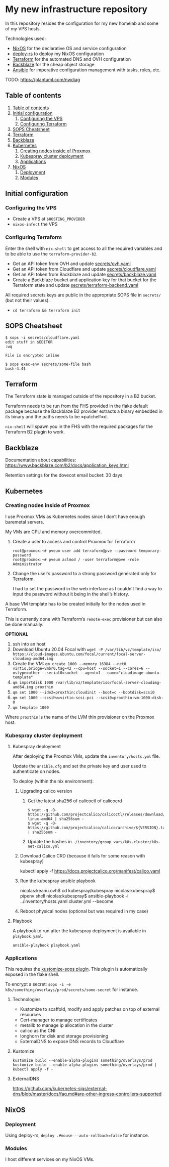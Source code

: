 

# My new infrastructure repository

In this repository resides the configuration for my new homelab
and some of my VPS hosts.

Technologies used:

-   [NixOS](https://nixos.org) for the declarative OS and service configuration
-   [deploy-rs](https://github.com/serokel/deploy-rs) to deploy my NixOS configuration
-   [Terraform](https://terraform.io) for the automated DNS and OVH configuration
-   [Backblaze](https://www.backblaze.com) for the cheap object storage
-   [Ansible](https://github.com/ansible/ansible) for imperative configuration management with tasks, roles, etc.

TODO: <https://plantuml.com/nwdiag>


## Table of contents

1.  [Table of contents](#table-of-contents)
2.  [Initial configuration](#initial-configuration)
    1.  [Configuring the VPS](#configuring-the-vps)
    2.  [Configuring Terraform](#configuring-terraform)
3.  [SOPS Cheatsheet](#sops-cheatsheet)
4.  [Terraform](#terraform)
5.  [Backblaze](#backblaze)
6.  [Kubernetes](#kubernetes)
    1.  [Creating nodes inside of Proxmox](#creating-nodes-inside-of-proxmox)
    2.  [Kubespray cluster deployment](#kubespray-cluster-deployment)
    3.  [Applications](#applications)
7.  [NixOS](#nixos)
    1.  [Deployment](#deployment)
    2.  [Modules](#modules)


## Initial configuration


### Configuring the VPS

-   Create a VPS at `$HOSTING_PROVIDER`
-   `nixos-infect` the VPS


### Configuring Terraform

Enter the shell with `nix-shell` to get access to all the required
variables and to be able to use the `terraform-provider-b2`.

-   Get an API token from OVH and update [secrets/ovh.yaml](./secrets/ovh.yaml)
-   Get an API token from Cloudflare and update [secrets/cloudflare.yaml](./secrets/cloudflare.yaml)
-   Get an API token from Backblaze and update [secrets/backblaze.yaml](./secrets/backblaze.yaml)
-   Create a Backblaze bucket and application key for that bucket for the
    Terraform state and update [secrets/terraform-backend.yaml](./secrets/terraform-backend.yaml)

All required secrets keys are public in the appropriate SOPS file in
`secrets/` (but not their values).

-   `cd terraform && terraform init`


## SOPS Cheatsheet

    $ sops -i secrets/cloudflare.yaml
    edit stuff in $EDITOR
    :wq
    
    File is encrypted inline

    $ sops exec-env secrets/some-file bash
    bash-4.4$


## Terraform

The Terraform state is managed outside of the repository in a B2 bucket.

Terraform needs to be run from the FHS provided in the flake default
package because the Backblaze B2 provider extracts a binary embedded in
its binary and the paths needs to be =patchelf=d.

`nix-shell` will spawn you in the FHS with the required packages for the
Terraform B2 plugin to work.


## Backblaze

Documentation about capabilities:
<https://www.backblaze.com/b2/docs/application_keys.html>

Retention settings for the dovecot email bucket: 30 days


## Kubernetes


### Creating nodes inside of Proxmox

I use Proxmox VMs as Kubernetes nodes since I don&rsquo;t have enough
baremetal servers.

My VMs are CPU and memory overcommitted.

1.  Create a user to access and control Proxmox for Terraform
    
        root@proxmox:~# pveum user add terraform@pve --password temporary-password
        root@proxmox:~# pveum aclmod / -user terraform@pve -role Administrator

2.  Change the user&rsquo;s password to a strong password generated only for
    Terraform.
    
    I had to set the password in the web interface as I couldn&rsquo;t find a
    way to input the password without it being in the shell&rsquo;s history.

A base VM template has to be created initially for the nodes used in
Terraform.

This is currently done with Terraform&rsquo;s `remote-exec` provisioner but
can also be done manually:

**OPTIONAL**

1.  ssh into an host
2.  Download Ubuntu 20.04 Focal with
    `wget -P /var/lib/vz/template/iso/ https://cloud-images.ubuntu.com/focal/current/focal-server-cloudimg-amd64.img`
3.  Create the VM:
    `qm create 1000 --memory 16384 --net0 virtio,bridge=vmbr0,tag=42 --cpu=host --socket=1 --cores=6 --ostype=other --serial0=socket --agent=1 --name="cloudimage-ubuntu-template"`
4.  `qm importdisk 1000 /var/lib/vz/template/iso/focal-server-cloudimg-amd64.img proxthin`
5.  `qm set 1000 --ide2=proxthin:cloudinit --boot=c --bootdisk=scsi0`
6.  `qm set 1000 --scsihw=virtio-scsi-pci --scsi0=proxthin:vm-1000-disk-0`
7.  `qm template 1000`

Where `proxthin` is the name of the LVM thin provisioner on the Proxmox
host.


### Kubespray cluster deployment


1.  Kubespray deployment

    After deploying the Proxmox VMs, update the `inventory/hosts.yml` file.
    
    Update the `ansible.cfg` and set the private key and user used to authenticate on nodes.
    
    To deploy (within the nix environment):
    
    1.  Upgrading calico version
        1.  Get the latest sha256 of calicoctl of calicocrd
            
                $ wget -q -O- https://github.com/projectcalico/calicoctl/releases/download/${VERSION}/calicoctl-linux-amd64 | sha256sum -
                $ wget -q -O- https://github.com/projectcalico/calico/archive/${VERSION}.tar.gz | sha256sum -
        2.  Update the hashes in `./inventory/group_vars/k8s-cluster/k8s-net-calico.yml`
    2.  Download Calico CRD (because it fails for some reason with kubespray)
    
        kubectl apply -f https://docs.projectcalico.org/manifest/calico.yaml
    
    1.  Run the kubespray ansible playbook
    
        nicolas:keanu.ovh$ cd kubespray/kubespray
        nicolas:kubespray$ pipenv shell
        nicolas:kubespray$ ansible-playbook -i ../inventory/hosts.yaml cluster.yml --become
    
    1.  Reboot physical nodes (optional but was required in my case)

2.  Playbook

    A playbook to run after the kubespray deployment is available in `playbook.yaml`.
    
        ansible-playbook playbook.yaml


### Applications

This requires the [kustomize-sops plugin](https://github.com/viaduct-ai/kustomize-sops).
This plugin is automatically exposed in the flake shell.

To encrypt a secret: `sops -i -e k8s/something/overlays/prod/secrets/some-secret` for instance.

1.  Technologies

    -   Kustomize to scaffold, modify and apply patches on top of external resources
    -   Cert-manager to manage certificates
    -   metallb to manage ip allocation in the cluster
    -   calico as the CNI
    -   longhorn for disk and storage provisioning
    -   ExternalDNS to expose DNS records to Cloudflare

2.  Kustomize

        kustomize build --enable-alpha-plugins something/overlays/prod
        kustomize build --enable-alpha-plugins something/overlays/prod | kubectl apply -f -

3.  ExternalDNS

    <https://github.com/kubernetes-sigs/external-dns/blob/master/docs/faq.md#are-other-ingress-controllers-supported>


## NixOS


### Deployment

Using deploy-rs, `deploy .#mouse --auto-rollback=false` for instance.


### Modules

I host different services on my NixOS VMs.

